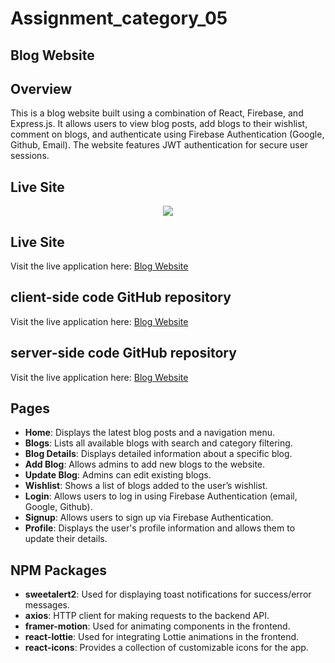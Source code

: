 # Assignment_category_05

## Blog Website

## Overview
This is a blog website built using a combination of React, Firebase, and Express.js. It allows users to view blog posts, add blogs to their wishlist, comment on blogs, and authenticate using Firebase Authentication (Google, Github, Email). The website features JWT authentication for secure user sessions.


##  Live Site

<div align ="center">
  <img width="full" src="https://i.ibb.co.com/FL2kr5v4/website2.png"  />
</div>

##  Live Site
Visit the live application here: [Blog Website](https://blog-website-server-side.vercel.app)
## client-side code GitHub repository
Visit the live application here: [Blog Website](https://github.com/programming-hero-web-course2/b10a11-client-side-farihaa1)
## server-side code GitHub repository
Visit the live application here: [Blog Website](https://github.com/programming-hero-web-course2/b10a11-server-side-farihaa1)

## Pages

- **Home**: Displays the latest blog posts and a navigation menu.
- **Blogs**: Lists all available blogs with search and category filtering.
- **Blog Details**: Displays detailed information about a specific blog.
- **Add Blog**: Allows admins to add new blogs to the website.
- **Update Blog**: Admins can edit existing blogs.
- **Wishlist**: Shows a list of blogs added to the user’s wishlist.
- **Login**: Allows users to log in using Firebase Authentication (email, Google, Github).
- **Signup**: Allows users to sign up via Firebase Authentication.
- **Profile**: Displays the user's profile information and allows them to update their details.

## NPM Packages

- **sweetalert2**: Used for displaying toast notifications for success/error messages.
- **axios**: HTTP client for making requests to the backend API.
- **framer-motion**: Used for animating components in the frontend.
- **react-lottie**: Used for integrating Lottie animations in the frontend.
- **react-icons**: Provides a collection of customizable icons for the app.
